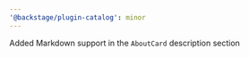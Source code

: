 ```yaml
---
'@backstage/plugin-catalog': minor
---
```


Added Markdown support in the `AboutCard` description section
